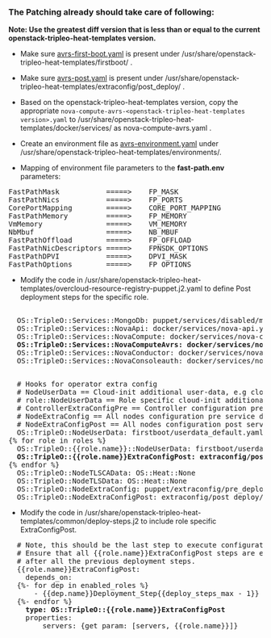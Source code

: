 <h3> The Patching already should take care of following: </h3>

<b> Note: Use the greatest diff version that is less than or equal to the current openstack-tripleo-heat-templates version. </b>


* Make sure [avrs-first-boot.yaml](https://gitlab.us.alcatel-lucent.com/sunnyve/OSPDInstallDocumentation/blob/master/avrs/avrs-first-boot.yaml) is present under /usr/share/openstack-tripleo-heat-templates/firstboot/ .

* Make sure [avrs-post.yaml](https://gitlab.us.alcatel-lucent.com/sunnyve/OSPDInstallDocumentation/blob/master/avrs/avrs-post.yaml) is present under /usr/share/openstack-tripleo-heat-templates/extraconfig/post_deploy/ .

* Based on the openstack-tripleo-heat-templates version, copy the appropriate `nova-compute-avrs-<openstack-tripleo-heat-templates version>.yaml` to /usr/share/openstack-tripleo-heat-templates/docker/services/ as nova-compute-avrs.yaml .

* Create an environment file as [avrs-environment.yaml](https://gitlab.us.alcatel-lucent.com/sunnyve/OSPDInstallDocumentation/blob/master/avrs/avrs-environment.yaml) under /usr/share/openstack-tripleo-heat-templates/environments/.

* Mapping of environment file parameters to the **fast-path.env** parameters:

<pre>
FastPathMask           =====>    FP_MASK
FastPathNics           =====>    FP_PORTS
CorePortMapping        =====>    CORE_PORT_MAPPING
FastPathMemory         =====>    FP_MEMORY
VmMemory               =====>    VM_MEMORY
NbMbuf                 =====>    NB_MBUF
FastPathOffload        =====>    FP_OFFLOAD
FastPathNicDescriptors =====>    FPNSDK_OPTIONS
FastPathDPVI           =====>    DPVI_MASK
FastPathOptions        =====>    FP_OPTIONS
</pre>

* Modify the code in /usr/share/openstack-tripleo-heat-templates/overcloud-resource-registry-puppet.j2.yaml to define Post deployment steps for the specific role.

<pre>

  OS::TripleO::Services::MongoDb: puppet/services/disabled/mongodb-disabled.yaml
  OS::TripleO::Services::NovaApi: docker/services/nova-api.yaml
  OS::TripleO::Services::NovaCompute: docker/services/nova-compute.yaml
  <b>OS::TripleO::Services::NovaComputeAvrs: docker/services/nova-compute-avrs.yaml</b>                   <====== ADD THIS LINE
  OS::TripleO::Services::NovaConductor: docker/services/nova-conductor.yaml
  OS::TripleO::Services::NovaConsoleauth: docker/services/nova-consoleauth.yaml

</pre>


<pre>
  # Hooks for operator extra config
  # NodeUserData == Cloud-init additional user-data, e.g cloud-config
  # role::NodeUserData == Role specific cloud-init additional user-data
  # ControllerExtraConfigPre == Controller configuration pre service deployment
  # NodeExtraConfig == All nodes configuration pre service deployment
  # NodeExtraConfigPost == All nodes configuration post service deployment
  OS::TripleO::NodeUserData: firstboot/userdata_default.yaml
{% for role in roles %}
  OS::TripleO::{{role.name}}::NodeUserData: firstboot/userdata_default.yaml
  <b>OS::TripleO::{{role.name}}ExtraConfigPost: extraconfig/post_deploy/default.yaml</b>                   <====== ADD THIS LINE
{% endfor %}
  OS::TripleO::NodeTLSCAData: OS::Heat::None
  OS::TripleO::NodeTLSData: OS::Heat::None
  OS::TripleO::NodeExtraConfig: puppet/extraconfig/pre_deploy/default.yaml
  OS::TripleO::NodeExtraConfigPost: extraconfig/post_deploy/default.yaml
</pre>

* Modify the code in /usr/share/openstack-tripleo-heat-templates/common/deploy-steps.j2 to include role specific ExtraConfigPost.

<pre>
  # Note, this should be the last step to execute configuration changes.
  # Ensure that all {{role.name}}ExtraConfigPost steps are executed
  # after all the previous deployment steps.
  {{role.name}}ExtraConfigPost:
    depends_on:
  {%- for dep in enabled_roles %}
      - {{dep.name}}Deployment_Step{{deploy_steps_max - 1}}
  {%- endfor %}
    <b>type: OS::TripleO::{{role.name}}ExtraConfigPost</b>                                                <======= MODIFY THIS LINE
    properties:
        servers: {get_param: [servers, {{role.name}}]}
</pre>
